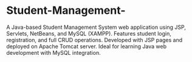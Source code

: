 # Student-Management-
A Java-based Student Management System web application using JSP, Servlets, NetBeans, and MySQL (XAMPP). Features student login, registration, and full CRUD operations. Developed with JSP pages and deployed on Apache Tomcat server. Ideal for learning Java web development with MySQL integration.
